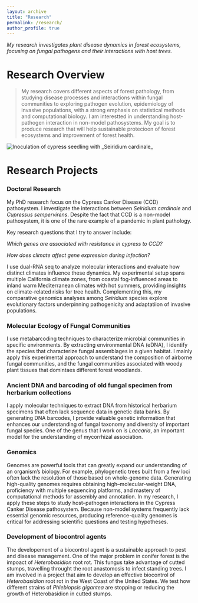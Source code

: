 ```yaml
---
layout: archive
title: "Research"
permalink: /research/
author_profile: true
---
```

_My research investigates plant disease dynamics in forest ecosystems, focusing on fungal pathogens and their interactions with host trees._

# Research Overview 

> My research covers different aspects of forest pathology, from studying disease processes and interactions within fungal communities to exploring pathogen evolution, epidemiology of invasive populations, with a strong emphasis on statistical methods and computational biology. I am interestted in understanding host-pathogen interaction in non-model pathosystems. My goal is to produce research that will help sustainable protecioon of forest ecosystems and improvement of forest health. 

<img src="../../blob/master/images/inoculation_1.jpg" alt="Inoculation of cypress seedling with _Seiridium cardinale_">

# Research Projects

### Doctoral Research
My PhD research focus on the Cypress Canker Disease (CCD) pathosystem. I investigate the interactions between _Seiridium cardinale_ and _Cupressus sempervirens_. Despite the fact that CCD is a non-model pathosystem, it is one of the rare example of a pandemic in plant pathology.    

Key research questions that I try to answer include:

_Which genes are associated with resistance in cypress to CCD?_

_How does climate affect gene expression during infection?_

I use dual-RNA seq to analyze molecular interactions and evaluate how distinct climates influence these dynamics. My experimental setup spans multiple California climate zones, from coastal fog-influenced areas to inland warm Mediterranean climates with hot summers, providing insights on climate-related risks for tree health.
Complementing this, my comparative genomics analyses among _Seiridium_ species explore evolutionary factors underpinning pathogenicity and adaptatiion of invasive populations. 

### Molecular Ecology of Fungal Communities
I use metabarcoding techniques to characterize microbial communities in specific environments. By extracting environmental DNA (eDNA), I identify the species that characterize fungal assemblages in a given habitat. I mainly apply this experimental approach to understand the composition of airborne fungal communities, and the fungal communities associated with woody plant tissues that domintaes different forest woodlands. 

### Ancient DNA and barcoding of old fungal specimen from herbarium collections
I apply molecular techniques to extract DNA from historical herbarium specimens that often lack sequence data in genetic data banks. By generating DNA barcodes, I provide valuable genetic information that enhances our understanding of fungal taxonomy and diversity of important fungal species. One of the genus that I work on is _Laccaria_, an important model for the understanding of mycorrhizal association. 

### Genomics
Genomes are powerful tools that can greatly expand our understanding of an organism’s biology. For example, phylogenetic trees built from a few loci often lack the resolution of those based on whole-genome data. Generating high-quality genomes requires obtaining high–molecular-weight DNA, proficiency with multiple sequencing platforms, and mastery of computational methods for assembly and annotation. In my research, I apply these steps to study host–pathogen interactions in the Cypress Canker Disease pathosystem. Because non-model systems frequently lack essential genomic resources, producing reference-quality genomes is critical for addressing scientific questions and testing hypotheses.

### Development of biocontrol agents
The developement of a biocontrol agent is a sustainable approach to pest and disease management. One of the major problem in conifer forest is the impoact of _Heterobasidion_ root rot. This fungus take advantage of cutted stumps, travelling throught the root anastomosis to infect standing trees. 
I am involved in a project that aim to develop an effective biocontrol of _Heterobasidion_ root rot in the West Coast of the United States. We test how different strains of _Phlebiopsis gigantea_ are stopping or reducing the growth of Heterobasidion in cutted stumps.  

